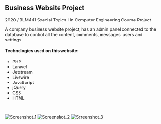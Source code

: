 Business Website Project
---------------------
2020 / BLM441 Special Topics I in Computer Engineering Course Project

A company business website project, has an admin panel connected to the database to control all the content, comments, messages, users and settings.

#### Technologies used on this website:
- PHP
- Laravel
- Jetstream
- Livewire
- JavaScript
- jQuery
- CSS
- HTML
<br>

![Screenshot_1](https://user-images.githubusercontent.com/22173853/105498154-dd426100-5cd0-11eb-8842-93cdfe6a34e1.png)
![Screenshot_2](https://user-images.githubusercontent.com/22173853/105055919-a5df7480-5a84-11eb-92c8-9b3f95036495.png)
![Screenshot_3](https://user-images.githubusercontent.com/22173853/105055929-a972fb80-5a84-11eb-80a0-f9c1f7fff249.png)

